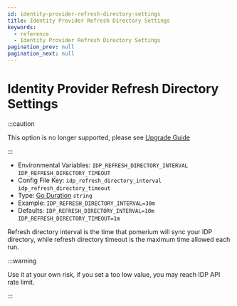 ```yaml
---
id: identity-provider-refresh-directory-settings
title: Identity Provider Refresh Directory Settings
keywords:
  - reference
  - Identity Provider Refresh Directory Settings
pagination_prev: null
pagination_next: null
---
```


# Identity Provider Refresh Directory Settings

:::caution

This option is no longer supported, please see [Upgrade Guide](/docs/releases/upgrading#idp-directory-sync)

:::

- Environmental Variables: `IDP_REFRESH_DIRECTORY_INTERVAL` `IDP_REFRESH_DIRECTORY_TIMEOUT`
- Config File Key: `idp_refresh_directory_interval` `idp_refresh_directory_timeout`
- Type: [Go Duration](https://golang.org/pkg/time/#Duration.String) `string`
- Example: `IDP_REFRESH_DIRECTORY_INTERVAL=30m`
- Defaults: `IDP_REFRESH_DIRECTORY_INTERVAL=10m` `IDP_REFRESH_DIRECTORY_TIMEOUT=1m`

Refresh directory interval is the time that pomerium will sync your IDP directory, while refresh directory timeout is the maximum time allowed each run.

:::warning

Use it at your own risk, if you set a too low value, you may reach IDP API rate limit.

:::
